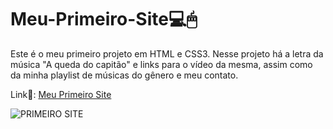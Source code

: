 # Meu-Primeiro-Site💻🖱
Este é o meu primeiro projeto em HTML e CSS3. Nesse projeto há a letra da música "A queda do capitão" e links para o vídeo da mesma, assim como da minha playlist de músicas do gênero e meu contato.

Link🔗: [Meu Primeiro Site](https://gangorra.github.io/primeiro-site/)

![PRIMEIRO SITE](https://photos.google.com/u/1/album/AF1QipMo4WIdF_c_wHXhmKrlZC3ykmTfrkQJ8jVfvRso/photo/AF1QipNatEMmHYpdKrvApmtNHYyoG7NcOuKJw8ImZ--r)
